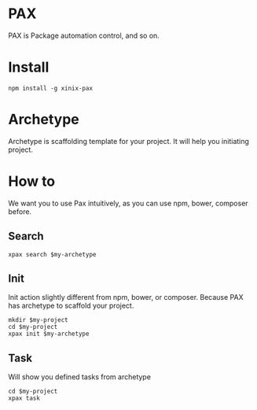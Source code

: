 PAX
===

PAX is Package automation control, and so on.

# Install

```
npm install -g xinix-pax
```

# Archetype

Archetype is scaffolding template for your project. It will help you initiating
project.

# How to

We want you to use Pax intuitively, as you can use npm, bower, composer before.

## Search

```
xpax search $my-archetype
```

## Init

Init action slightly different from npm, bower, or composer. Because PAX has archetype
to scaffold your project.

```
mkdir $my-project
cd $my-project
xpax init $my-archetype
```

## Task

Will show you defined tasks from archetype

```
cd $my-project
xpax task
```



